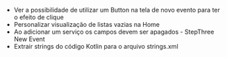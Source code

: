* Ver a possibilidade de utilizar um Button na tela de novo evento para ter o efeito de clique
* Personalizar visualização de listas vazias na Home
* Ao adicionar um serviço os campos devem ser apagados - StepThree New Event
* Extrair strings do código Kotlin para o arquivo strings.xml
